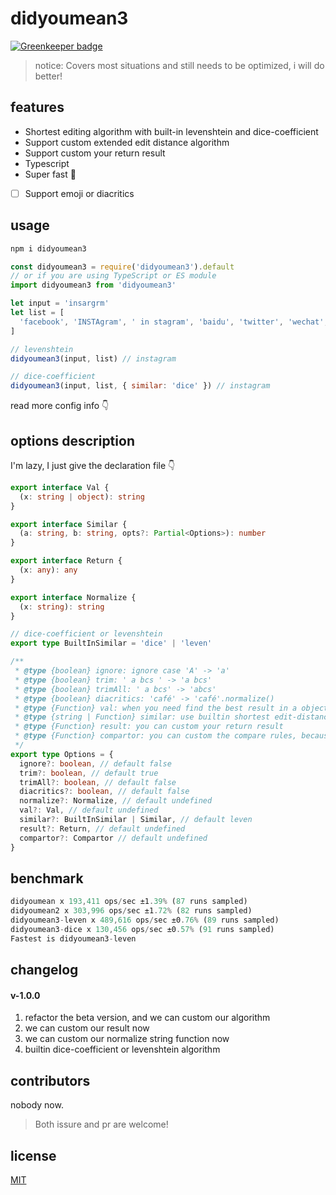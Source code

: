 # didyoumean3

[![Greenkeeper badge](https://badges.greenkeeper.io/cbbfcd/didyoumean3.svg)](https://greenkeeper.io/)

> notice: Covers most situations and still needs to be optimized, i will do better!

## features

- Shortest editing algorithm with built-in levenshtein and dice-coefficient
- Support custom extended edit distance algorithm
- Support custom your return result
- Typescript
- Super fast 🚀
- [ ] Support emoji or diacritics

## usage

```js
npm i didyoumean3
```

```js
const didyoumean3 = require('didyoumean3').default
// or if you are using TypeScript or ES module
import didyoumean3 from 'didyoumean3'

let input = 'insargrm'
let list = [
  'facebook', 'INSTAgram', ' in stagram', 'baidu', 'twitter', 'wechat', 'instagram', 'linkedin'
]

// levenshtein
didyoumean3(input, list) // instagram

// dice-coefficient
didyoumean3(input, list, { similar: 'dice' }) // instagram
```
read more config info 👇

## options description

I'm lazy, I just give the declaration file 👇

```ts
export interface Val {
  (x: string | object): string
}

export interface Similar {
  (a: string, b: string, opts?: Partial<Options>): number
}

export interface Return {
  (x: any): any
}

export interface Normalize {
  (x: string): string
}

// dice-coefficient or levenshtein
export type BuiltInSimilar = 'dice' | 'leven'

/**
 * @type {boolean} ignore: ignore case 'A' -> 'a'
 * @type {boolean} trim: ' a bcs ' -> 'a bcs'
 * @type {boolean} trimAll: ' a bcs' -> 'abcs'
 * @type {boolean} diacritics: 'café' -> 'café'.normalize()
 * @type {Function} val: when you need find the best result in a object list, it's useful
 * @type {string | Function} similar: use builtin shortest edit-distance algorithm or yours
 * @type {Function} result: you can custom your return result
 * @type {Function} compartor: you can custom the compare rules, because will maybe use the highest score or the lowest score
 */
export type Options = {
  ignore?: boolean, // default false
  trim?: boolean, // default true
  trimAll?: boolean, // default false
  diacritics?: boolean, // default false
  normalize?: Normalize, // default undefined
  val?: Val, // default undefined
  similar?: BuiltInSimilar | Similar, // default leven
  result?: Return, // default undefined
  compartor?: Compartor // default undefined
}
```

## benchmark

```js
didyoumean x 193,411 ops/sec ±1.39% (87 runs sampled)
didyoumean2 x 303,996 ops/sec ±1.72% (82 runs sampled)
didyoumean3-leven x 489,616 ops/sec ±0.76% (89 runs sampled)
didyoumean3-dice x 130,456 ops/sec ±0.57% (91 runs sampled)
Fastest is didyoumean3-leven
```

## changelog

#### v-1.0.0

1. refactor the beta version, and we can custom our algorithm
2. we can custom our result now
3. we can custom our normalize string function now
4. builtin dice-coefficient or levenshtein algorithm

## contributors

nobody now.

> Both issure and pr are welcome!

## license

[MIT](./LICENSE)
